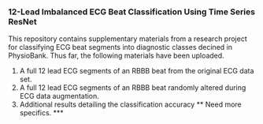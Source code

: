 ### 12-Lead Imbalanced ECG Beat Classification Using Time Series ResNet

This repository contains supplementary materials from a research project for classifying ECG beat segments into diagnostic classes decined in PhysioBank.
Thus far, the following materials have been uploaded.
1. A full 12 lead ECG segments of an RBBB beat from the original ECG data set.
2. A full 12 lead ECG segments of an RBBB beat randomly altered during ECG data augmentation.
3. Additional results detailing the classification accuracy ** Need more specifics. ***
